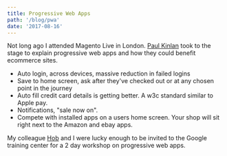 ```yaml
---
title: Progressive Web Apps
path: '/blog/pwa'
date: '2017-08-16'
---
```


Not long ago I attended Magento Live in London. [Paul Kinlan](https://twitter.com/paul_kinlan) took to the stage to explain progressive web apps and how they could benefit ecommerce sites.

- Auto login, across devices, massive reduction in failed logins
- Save to home screen, ask after they've checked out or at any chosen point in the journey
- Auto fill credit card details is getting better. A w3c standard similar to Apple pay.
- Notifications, "sale now on".
- Compete with installed apps on a users home screen. Your shop will sit right next to the Amazon and ebay apps.

My colleague [Hob](https://hobadams.com/) and I were lucky enough to be invited to the Google training center for a 2 day workshop on progressive web apps.
